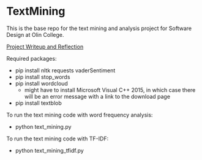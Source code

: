 # TextMining

This is the base repo for the text mining and analysis project for Software Design at Olin College.

[Project Writeup and Reflection](https://github.com/vivienyuwenchen/TextMining/blob/master/Project%20Writeup%20and%20Reflection.md)

Required packages:
- pip install nltk requests vaderSentiment
- pip install stop_words
- pip install wordcloud
  - might have to install Microsoft Visual C++ 2015, in which case there will be an error message with a link to the download page
- pip install textblob

To run the text mining code with word frequency analysis:
- python text_mining.py

To run the text mining code with TF-IDF:
- python text_mining_tfidf.py

